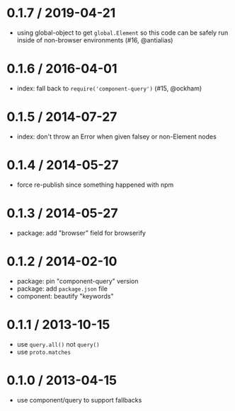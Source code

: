 
0.1.7 / 2019-04-21
==================
* using global-object to get `global.Element` so this code can be safely run inside of non-browser environments (#16, @antialias)

0.1.6 / 2016-04-01
==================

 * index: fall back to `require('component-query')` (#15, @ockham)

0.1.5 / 2014-07-27
==================

 * index: don't throw an Error when given falsey or non-Element nodes

0.1.4 / 2014-05-27
==================

  * force re-publish since something happened with npm

0.1.3 / 2014-05-27
==================

  * package: add "browser" field for browserify

0.1.2 / 2014-02-10
==================

  * package: pin "component-query" version
  * package: add `package.json` file
  * component: beautify "keywords"

0.1.1 / 2013-10-15
==================

  * use `query.all()` not `query()`
  * use `proto.matches`

0.1.0 / 2013-04-15
==================

  * use component/query to support fallbacks
